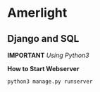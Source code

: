 # Amerlight

## Django and SQL
__IMPORTANT__ *Using Python3*

__How to Start Webserver__
<pre><code>python3 manage.py runserver</code></pre> 
